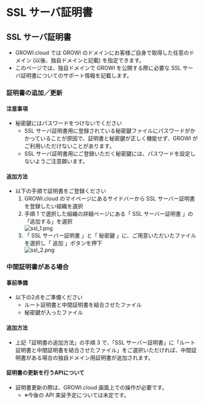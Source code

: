 # SSL サーバ証明書

## SSL サーバ証明書

- GROWI.cloud では GROWI のドメインにお客様ご自身で取得した任意のドメイン (以後、独自ドメインと記載) を指定できます。
- このページでは、独自ドメインで GROWI を公開する際に必要な SSL サーバ証明書についてのサポート情報を記載します。

### 証明書の追加／更新

#### 注意事項

- 秘密鍵にはパスワードをつけないでください
  - SSL サーバ証明書用に登録されている秘密鍵ファイルにパスワードがかかっていることが原因で、証明書と秘密鍵が正しく機能せず、GROWI がご利用いただけないことがあります。
  - SSL サーバ証明書用にご登録いただく秘密鍵には、パスワードを設定しないようご注意願います。

#### 追加方法

- 以下の手順で証明書をご登録ください
    1. GROWI.cloud のマイページにあるサイドバーから SSL サーバー証明書を登録したい組織を選択
    1. 手順 1 で選択した組織の詳細ページにある「 SSL サーバー証明書 」の「追加する」を選択  
![ssl_1.png](/assets/images/ja/ssl_1.png)
    1. 「 SSL サーバー証明書 」と「 秘密鍵 」に、ご用意いただいたファイルを選択し「 追加 」ボタンを押下  
![ssl_2.png](/assets/images/ja/ssl_2.png)

### 中間証明書がある場合

#### 事前準備

- 以下の2点をご準備ください
  - ルート証明書と中間証明書を結合させたファイル
  - 秘密鍵が入ったファイル

#### 追加方法

- 上記「証明書の追加方法」の手順 3 で、「SSL サーバー証明書」に「ルート証明書と中間証明書を結合させたファイル」をご選択いただければ、中間証明書がある場合の独自ドメイン用証明書が追加されます。


#### 証明書の更新を行うAPIについて

- 証明書更新の際は、GROWI.cloud 画面上での操作が必要です。
  - ※今後の API 実装予定については未定です。
